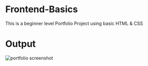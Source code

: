 # Frontend-Basics
This is a beginner level Portfolio Project using basic HTML & CSS

# Output

![portfolio screenshot](https://github.com/user-attachments/assets/c1acde12-88fa-424c-ab45-820fc4d8f567)
